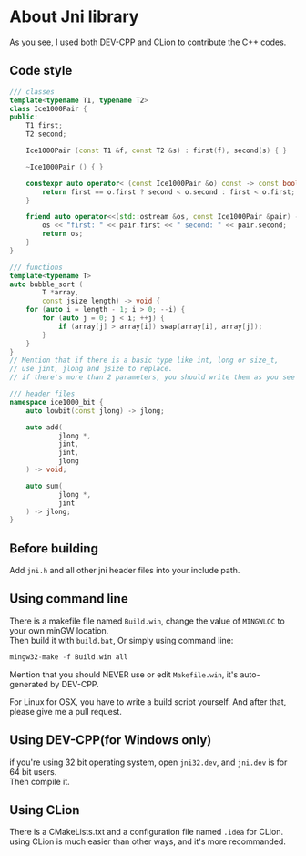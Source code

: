 # About Jni library

As you see, I used both DEV-CPP and CLion to contribute the C++ codes.

## Code style

```c++
/// classes
template<typename T1, typename T2>
class Ice1000Pair {
public:
	T1 first;
	T2 second;

	Ice1000Pair (const T1 &f, const T2 &s) : first(f), second(s) { }

	~Ice1000Pair () { }

	constexpr auto operator< (const Ice1000Pair &o) const -> const bool {
		return first == o.first ? second < o.second : first < o.first;
	}

	friend auto operator<<(std::ostream &os, const Ice1000Pair &pair) -> std::ostream& {
		os << "first: " << pair.first << " second: " << pair.second;
		return os;
	}
}

/// functions
template<typename T>
auto bubble_sort (
		T *array,
		const jsize length) -> void {
	for (auto i = length - 1; i > 0; --i) {
		for (auto j = 0; j < i; ++j) {
			if (array[j] > array[i]) swap(array[i], array[j]);
		}
	}
}
// Mention that if there is a basic type like int, long or size_t, 
// use jint, jlong and jsize to replace.
// if there's more than 2 parameters, you should write them as you see above.

/// header files
namespace ice1000_bit {
	auto lowbit(const jlong) -> jlong;

	auto add(
			jlong *,
			jint,
			jint,
			jlong
	) -> void;

	auto sum(
			jlong *,
			jint
	) -> jlong;
}

```

## Before building

Add `jni.h` and all other jni header files into your include path.

## Using command line

There is a makefile file named `Build.win`, change the value of `MINGWLOC` to your own minGW location.<br/>
Then build it with `build.bat`, Or simply using command line:

```c
mingw32-make -f Build.win all
```

Mention that you should NEVER use or edit `Makefile.win`, it's auto-generated by DEV-CPP.

For Linux for OSX, you have to write a build script yourself. And after that, please give me a pull request.

## Using DEV-CPP(for Windows only)

if you're using 32 bit operating system, open `jni32.dev`, and `jni.dev` is for 64 bit users. <br/>
Then compile it.

## Using CLion

There is a CMakeLists.txt and a configuration file named `.idea` for CLion.<br/>
using CLion is much easier than other ways, and it's more recommanded.
